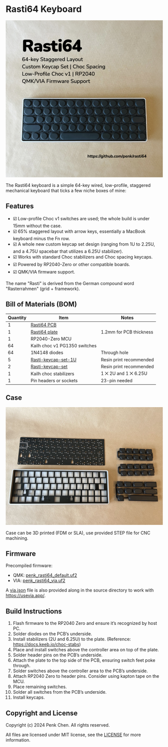 # Rasti64 Keyboard

![](images/rasti64-heroshot.jpg)

The Rasti64 keyboard is a simple 64-key wired, low-profile, staggered mechanical keyboard that ticks a few niche boxes of mine:

## Features

- ☑️ Low-profile Choc v1 switches are used; the whole build is under 15mm without the case.
- ☑️ 65% staggered layout with arrow keys, essentially a MacBook keyboard minus the Fn row.
- ☑️ A whole new custom keycap set design (ranging from 1U to 2.25U, and a 4.75U spacebar that utilizes a 6.25U stabilizer).
- ☑️ Works with standard Choc stabilizers and Choc spacing keycaps.
- ☑️ Powered by RP2040-Zero or other compatible boards.
- ☑️ QMK/VIA firmware support.

The name "Rasti" is derived from the German compound word "Rasterrahmen" (grid + framework).

## Bill of Materials (BOM)

Quantity | Item | Notes
--- | --- | ---
1 | [Rasti64 PCB](gerbers/Gerbers-rasti64-rp2040-zero.zip)
1 | [Rasti64 plate](plate/Gerbers-rasti64-plate.zip) | 1.2mm for PCB thickness
1 | RP2040-Zero MCU 
64 | Kailh choc v1 PG1350 switches 
64 | 1N4148 diodes | Through hole
5 | [Rasti-keycap-set-1U](keycaps/Rasti-keycap-set-1U-v1.3.stl) | Resin print recommended 
2 | [Rasti-keycap-set](keycaps/Rasti-keycap-set-v1.3.stl) | Resin print recommended 
1 | Kailh choc stabilizers | 1 ⨉ 2U and 1 ⨉ 6.25U 
1 | Pin headers or sockets | 23-pin needed 

## Case 

![](images/rasti64-bom.jpg)

Case can be 3D printed (FDM or SLA), use provided STEP file for CNC machining. 

## Firmware 

Precompiled firmware:

- QMK: [penk_rasti64_default.uf2](firmware/penk_rasti64_default.uf2)
- VIA: [penk_rasti64_via.uf2](firmware/penk_rasti64_via.uf2)

A [via.json](QMK/via.json) file is also provided along in the source directory to work with https://usevia.app/. 

## Build Instructions 

1.	Flash firmware to the RP2040 Zero and ensure it’s recognized by host PC.
2.	Solder diodes on the PCB’s underside.
3.	Install stabilizers (2U and 6.25U) to the plate. (Reference: https://docs.keeb.io/choc-stabs)
4.	Place and install switches above the controller area on top of the plate.
5.	Solder header pins on the PCB’s underside.
6.	Attach the plate to the top side of the PCB, ensuring switch feet poke through.
7.	Solder switches above the controller area to the PCB’s underside.
8.	Attach RP2040 Zero to header pins. Consider using kapton tape on the MCU.
9.	Place remaining switches.
10.	Solder all switches from the PCB’s underside.
11. Install keycaps.

## Copyright and License
Copyright (c) 2024 Penk Chen. All rights reserved.

All files are licensed under MIT license, see the [LICENSE](LICENSE) for more information.